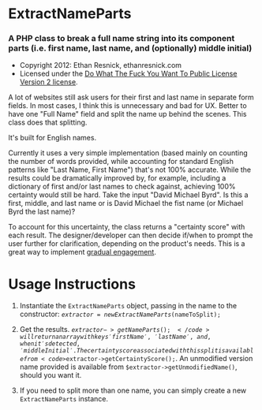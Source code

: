 # ExtractNameParts
### A PHP class to break a full name string into its component parts (i.e. first name, last name, and (optionally) middle initial)

 - Copyright 2012: Ethan Resnick, ethanresnick.com
 - Licensed under the [Do What The Fuck You Want To Public License Version 2 license](http://en.wikipedia.org/wiki/WTFPL). 
 
A lot of websites still ask users for their first and last name in separate form fields. In most cases, I think this is unnecessary and bad for UX. Better to have one "Full Name" field and split the name up behind the scenes. This class does that splitting.

It's built for English names.

Currently it uses a very simple implementation (based mainly on counting the number of words provided, while accounting for standard English patterns like "Last Name, First Name") that's not 100% accurate. While the results could be dramatically improved by, for example, including a dictionary of first and/or last names to check against, achieving 100% certainty would still be hard. Take the input "David Michael Byrd". Is this a first, middle, and last name or is David Michael the fist name (or Michael Byrd the last name)? 

To account for this uncertainty, the class returns a "certainty score" with each result. The designer/developer can then decide if/when to prompt the user further for clarification, depending on the product's needs. This is a great way to implement [gradual engagement](http://www.lukew.com/ff/entry.asp?1128).


Usage Instructions
======

1. Instantiate the <code>ExtractNameParts</code> object, passing in the name to the constructor: <code>$extractor = new ExtractNameParts($nameToSplit);</code>

2. Get the results. <code>$extractor->getNameParts();</code> will return an array with keys 'firstName', 'lastName', and, when it's detected, 'middleInitial'. The certainty score associated with this split is available from <code>$extractor->getCertaintyScore();</code>. An unmodified version name provided is available from <code>$extractor->getUnmodifiedName()</code>, should you want it.

3. If you need to split more than one name, you can simply create a new <code>ExtractNameParts</code> instance.
